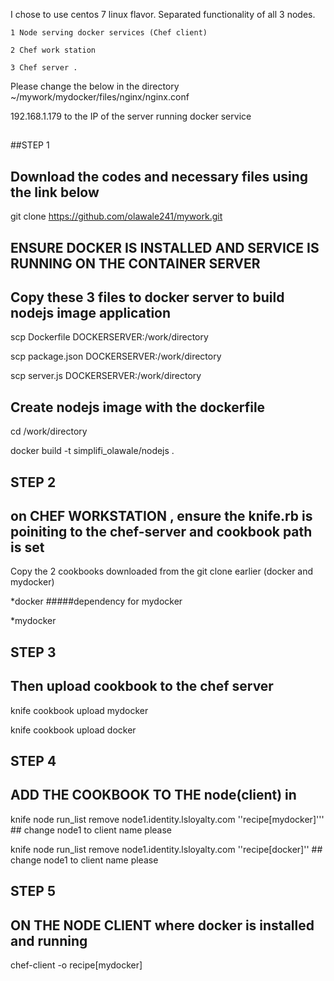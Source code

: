 I chose to use centos 7 linux flavor. Separated functionality of all 3 nodes.

    1 Node serving docker services (Chef client)
    
    2 Chef work station 
    
    3 Chef server .

Please change the below in the directory ~/mywork/mydocker/files/nginx/nginx.conf 

192.168.1.179 to the IP of the server running docker service 


##
##STEP 1

## Download the codes and necessary files using the link below 

git clone https://github.com/olawale241/mywork.git

## ENSURE DOCKER IS INSTALLED AND SERVICE IS RUNNING ON THE CONTAINER SERVER 



## Copy these 3 files to docker server to build nodejs image application

scp Dockerfile DOCKERSERVER:/work/directory

scp package.json DOCKERSERVER:/work/directory

scp server.js DOCKERSERVER:/work/directory




## Create nodejs image with the dockerfile  

cd /work/directory

docker build -t simplifi_olawale/nodejs .




## 
## STEP 2 

## on CHEF WORKSTATION , ensure the knife.rb is poiniting to the chef-server and cookbook path is set

Copy the 2  cookbooks downloaded from the git clone earlier (docker and mydocker) 

*docker    #####dependency for mydocker 

*mydocker 



##
## STEP 3

##   Then upload cookbook to the chef server 

knife cookbook upload mydocker

knife cookbook upload docker

##
## STEP 4 

## ADD THE COOKBOOK TO THE node(client) in 

knife node run_list remove node1.identity.lsloyalty.com ''recipe[mydocker]'''   ## change node1 to client name please 

knife node run_list remove node1.identity.lsloyalty.com ''recipe[docker]''      ## change node1 to client name please


##
## STEP 5

## ON THE NODE CLIENT where docker is installed and running 

chef-client -o recipe[mydocker]
